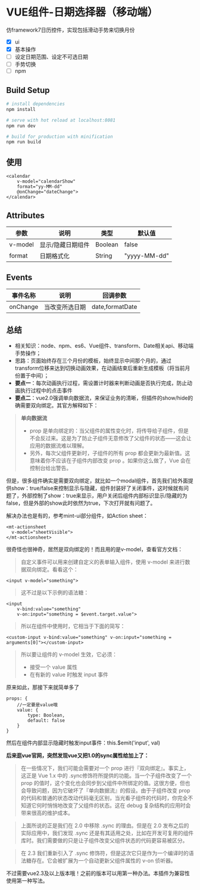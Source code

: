 # VUE组件-日期选择器（移动端）
仿framework7日历控件，实现包括滑动手势来切换月份
- [x] ui
- [x] 基本操作
- [ ] 设定日期范围、设定不可选日期
- [ ] 手势切换
- [ ] npm
## Build Setup

``` bash
# install dependencies
npm install

# serve with hot reload at localhost:8081
npm run dev

# build for production with minification
npm run build
```
## 使用

```
<calendar
    v-model="calendarShow"
    format="yy-MM-dd"
    @onChange="dateChange">
</calendar>
```
## Attributes

参数 | 说明 | 类型 | 默认值
---|--- | --- | ---
v-model | 显示/隐藏日期组件 | Boolean | false
format | 日期格式化 | String | "yyyy-MM-dd"

## Events

事件名称 | 说明 | 	回调参数
---|--- | ---
onChange | 当改变所选日期 | date,formatDate

## 总结
-   相关知识：node、npm、es6、Vue组件、transform、Date相关api、移动端手势操作；
-   思路：页面始终存在三个月份的模板，始终显示中间那个月的，通过transform位移来达到切换动画效果，在动画结束后重新生成模板（将当前月份置于中间）；
-   **要点一**：每次动画执行过程，需设置计时器来判断动画是否执行完成，防止动画执行过程中的点击事件
-   **要点二**：vue2.0强调单向数据流，来保证业务的清晰，但插件的show/hide的确需要双向绑定。其官方解释如下：
> **单向数据流**
> - prop 是单向绑定的：当父组件的属性变化时，将传导给子组件，但是不会反过来。这是为了防止子组件无意修改了父组件的状态——这会让应用的数据流难以理解。
> -  另外，每次父组件更新时，子组件的所有 prop 都会更新为最新值。这意味着你不应该在子组件内部改变 prop 。如果你这么做了，Vue 会在控制台给出警告。

但是，很多组件确实是需要双向绑定，就比如一个modal组件，首先我们给外面提供show：true/false来控制显示与隐藏，组件封装好了关闭事件，这时候就有问题了，外部控制了show：true来显示，用户关闭后组件内部标识显示/隐藏的为false，但是外部的show此时依然为true，下次打开就有问题了。

解决办法也是有的，参考mint-ui部分组件，如Action sheet：
```
<mt-actionsheet
  v-model="sheetVisible">
</mt-actionsheet>
```
很奇怪也很神奇，居然是双向绑定的！而且用的是v-model，查看官方文档：
> 自定义事件可以用来创建自定义的表单输入组件，使用 v-model 来进行数据双向绑定。看看这个：

```
<input v-model="something">
```
> 这不过是以下示例的语法糖：
```
<input
    v-bind:value="something"
    v-on:input="something = $event.target.value">
```
> 所以在组件中使用时，它相当于下面的简写：

```
<custom-input v-bind:value="something" v-on:input="something = arguments[0]"></custom-input>
```

> 所以要让组件的 v-model 生效，它必须：
> - 接受一个 value 属性
> - 在有新的 value 时触发 input 事件

原来如此，那接下来就简单多了
```
props: {
    //一定要是value哦
	value: {
		type: Boolean,
		default: false
	}
}
```
然后在组件内部显示隐藏时触发input事件：this.$emit('input', val)

**后来逛vue官网，突然发现vue又把1.0的sync属性给加上了：**
> 在一些情况下，我们可能会需要对一个 prop 进行『双向绑定』。事实上，这正是 Vue 1.x 中的 .sync修饰符所提供的功能。当一个子组件改变了一个 prop 的值时，这个变化也会同步到父组件中所绑定的值。这很方便，但也会导致问题，因为它破坏了『单向数据流』的假设。由于子组件改变 prop 的代码和普通的状态改动代码毫无区别，当光看子组件的代码时，你完全不知道它何时悄悄地改变了父组件的状态。这在 debug 复杂结构的应用时会带来很高的维护成本。

> 上面所说的正是我们在 2.0 中移除 .sync 的理由。但是在 2.0 发布之后的实际应用中，我们发现 .sync 还是有其适用之处，比如在开发可复用的组件库时。我们需要做的只是让子组件改变父组件状态的代码更容易被区分。

> 在 2.3 我们重新引入了 .sync 修饰符，但是这次它只是作为一个编译时的语法糖存在。它会被扩展为一个自动更新父组件属性的 v-on 侦听器。

不过需要vue2.3及以上版本哦！之前的版本可以用第一种办法。本插件为兼容性使用第一种写法。